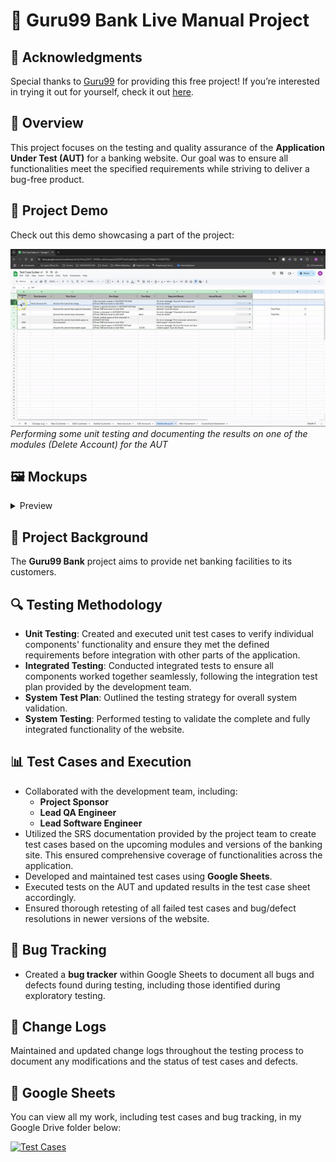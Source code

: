 # 🌟 Guru99 Bank Live Manual Project

## 🎉 Acknowledgments
Special thanks to [Guru99](https://www.guru99.com/) for providing this free project! If you’re interested in trying it out for yourself, check it out [here](https://www.guru99.com/live-testing-project.html).

## 📖 Overview
This project focuses on the testing and quality assurance of the **Application Under Test (AUT)** for a banking website. Our goal was to ensure all functionalities meet the specified requirements while striving to deliver a bug-free product.

## 🎥 Project Demo
Check out this demo showcasing a part of the project:

![Demo](https://github.com/slangslang/Guru99-Bank-Live-Manual-Project/blob/main/Guru99%20Bank%20Project.gif)  
*Performing some unit testing and documenting the results on one of the modules (Delete Account) for the AUT*

## 🖼️ Mockups
<details>
<summary>Preview</summary>
  
![Mockup](https://github.com/slangslang/Guru99-Bank-Live-Manual-Project/blob/main/Mockup%20imgs/mockup_img1.png)
![Mockup](https://github.com/slangslang/Guru99-Bank-Live-Manual-Project/blob/main/Mockup%20imgs/mockup_img2.png)
![Mockup](https://github.com/slangslang/Guru99-Bank-Live-Manual-Project/blob/main/Mockup%20imgs/mockup_img3.png)   
![Mockup](https://github.com/slangslang/Guru99-Bank-Live-Manual-Project/blob/main/Mockup%20imgs/mockup_img4.png)   
*Mockup provided by the clients' designers during v1 phase of website from Guru99*

[Back to top](#%EF%B8%8F-mockups)

</details>

## 🎯 Project Background
The **Guru99 Bank** project aims to provide net banking facilities to its customers.

## 🔍 Testing Methodology
- **Unit Testing**: Created and executed unit test cases to verify individual components' functionality and ensure they met the defined requirements before integration with other parts of the application.
- **Integrated Testing**: Conducted integrated tests to ensure all components worked together seamlessly, following the integration test plan provided by the development team.
- **System Test Plan**: Outlined the testing strategy for overall system validation.
- **System Testing**: Performed testing to validate the complete and fully integrated functionality of the website.

## 📊 Test Cases and Execution
- Collaborated with the development team, including:
  - **Project Sponsor**
  - **Lead QA Engineer**
  - **Lead Software Engineer**
- Utilized the SRS documentation provided by the project team to create test cases based on the upcoming modules and versions of the banking site. This ensured comprehensive coverage of functionalities across the application.
- Developed and maintained test cases using **Google Sheets**.
- Executed tests on the AUT and updated results in the test case sheet accordingly.
- Ensured thorough retesting of all failed test cases and bug/defect resolutions in newer versions of the website.

## 🐞 Bug Tracking
- Created a **bug tracker** within Google Sheets to document all bugs and defects found during testing, including those identified during exploratory testing.

## 📜 Change Logs
Maintained and updated change logs throughout the testing process to document any modifications and the status of test cases and defects.

## 🔗 Google Sheets
You can view all my work, including test cases and bug tracking, in my Google Drive folder below:   

[![Test Cases](https://img.shields.io/badge/Google-Drive-grey?style=for-the-badge&logo=googledrive&color=%234285F4)](https://drive.google.com/drive/folders/1s6Fo66cnrMNl_ePKBKb46QKLINSx48nY?usp=drive_link)

